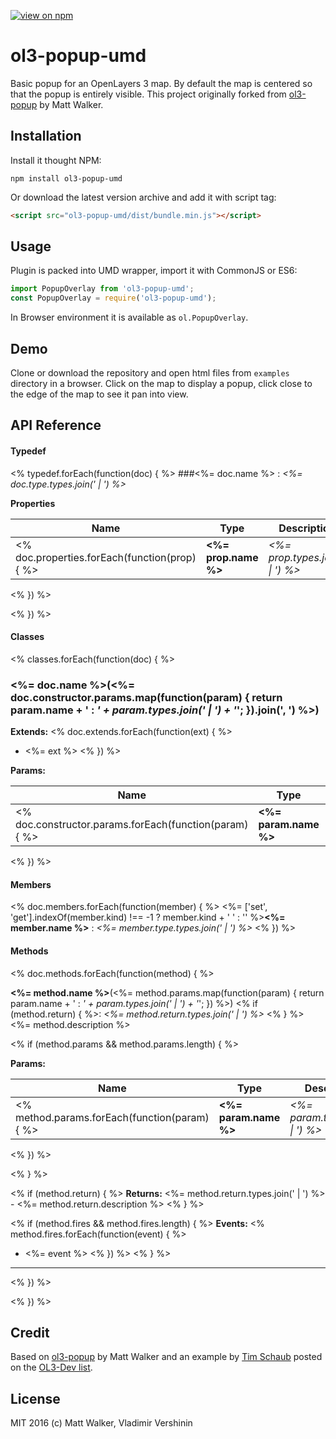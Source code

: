 [![view on npm](http://img.shields.io/npm/v/ol3-popup-umd.svg)](https://www.npmjs.org/package/ol3-popup-umd)

# ol3-popup-umd

Basic popup for an OpenLayers 3 map. By default the map is centered so that the popup is entirely visible.
This project originally forked from [ol3-popup](https://github.com/walkermatt/ol3-popup) by Matt Walker.

## Installation

Install it thought NPM:

```shell
npm install ol3-popup-umd
```

Or download the latest version archive and add it with script tag:

```html
<script src="ol3-popup-umd/dist/bundle.min.js"></script>
```

## Usage

Plugin is packed into UMD wrapper, import it with CommonJS or ES6:

```js
import PopupOverlay from 'ol3-popup-umd';
const PopupOverlay = require('ol3-popup-umd');
```

In Browser environment it is available as `ol.PopupOverlay`.

## Demo

Clone or download the repository and open html files from `examples` directory in a browser.
Click on the map to display a popup, click close to the edge of the map to see it pan into view.

## API Reference

#### Typedef

<% typedef.forEach(function(doc) { %> 
###<%= doc.name %> : *<%= doc.type.types.join(' &#124; ') %>*

**Properties**

| Name | Type | Description | 
|------|------|-------------| 
<% doc.properties.forEach(function(prop) { %>| **<%= prop.name %>** | *<%= prop.types.join(' &#124; ') %>* | <%= prop.description %> |
<% }) %>

<% }) %>

#### Classes

<% classes.forEach(function(doc) { %> 

### <%= doc.name %>(<%= doc.constructor.params.map(function(param) { return param.name + ' : *' + param.types.join(' &#124; ') + '*'; }).join(', ') %>)
**Extends:**
<% doc.extends.forEach(function(ext) { %>
- <%= ext %>
<% }) %>

**Params:**

| Name | Type | Description | 
|------|------|-------------|
<% doc.constructor.params.forEach(function(param) { %>| **<%= param.name %>** | *<%= param.types.join(' &#124; ') %>* | <%= param.description %> |
<% }) %>

#### Members
<% doc.members.forEach(function(member) { %>
<%= ['set', 'get'].indexOf(member.kind) !== -1 ? member.kind + ' ' : '' %>**<%= member.name  %>** : *<%= member.type.types.join(' &#124; ') %>*
<% }) %>

#### Methods
<% doc.methods.forEach(function(method) { %>

**<%= method.name %>**(<%= method.params.map(function(param) { return param.name + ' : *' + param.types.join(' &#124; ') + '*'; }) %>) <% if (method.return) { %>: *<%= method.return.types.join(' &#124; ') %>* <% } %>
<%= method.description %>

<% if (method.params && method.params.length) { %>

**Params:**

| Name | Type | Description | 
|------|------|-------------|
<% method.params.forEach(function(param) { %>| **<%= param.name %>** | *<%= param.types.join(' &#124; ') %>* | <%= param.description %> |
<% }) %>

<% } %>

<% if (method.return) { %>
**Returns:**
<%= method.return.types.join(' &#124; ') %> - <%= method.return.description %>
<% } %>

<% if (method.fires && method.fires.length) { %>
**Events:**
<% method.fires.forEach(function(event) { %>
- <%= event %>
<% }) %>
<% } %>
--------- 
<% }) %>

<% }) %>

## Credit

Based on [ol3-popup](https://github.com/walkermatt/ol3-popup) by Matt Walker and
an example by [Tim Schaub](https://github.com/tschaub) posted on the [OL3-Dev list](https://groups.google.com/forum/#!forum/ol3-dev).

## License

MIT 2016 (c) Matt Walker, Vladimir Vershinin
